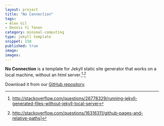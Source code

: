 ```yaml
---
layout: project
title: "No Connection"
tags:
- Alex Gil
- Dennis Yi Tenen
category: minimal-computing
type: jekyll template
snippet: 150
published: true
image:
images:
---
```


**No Connection** is a template for Jekyll static site generator that works on
a local machine, without an html server.[^1]<sup>,</sup>[^2]

Download it from our [GitHub repository](https://github.com/xpmethod/no-connection).

[^1]: http://stackoverflow.com/questions/26778329/running-jekyll-generated-files-without-jekyll-local-server

[^2]: http://stackoverflow.com/questions/16316311/github-pages-and-relative-paths]

